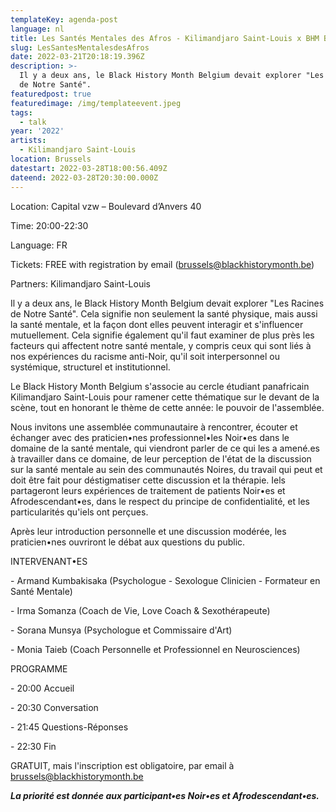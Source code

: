 ```yaml
---
templateKey: agenda-post
language: nl
title: Les Santés Mentales des Afros - Kilimandjaro Saint-Louis x BHM Belgium
slug: LesSantesMentalesdesAfros
date: 2022-03-21T20:18:19.396Z
description: >-
  Il y a deux ans, le Black History Month Belgium devait explorer "Les Racines
  de Notre Santé".
featuredpost: true
featuredimage: /img/templateevent.jpeg
tags:
  - talk
year: '2022'
artists:
  - Kilimandjaro Saint-Louis
location: Brussels
datestart: 2022-03-28T18:00:56.409Z
dateend: 2022-03-28T20:30:00.000Z
---
```

Location:  Capital vzw – Boulevard d’Anvers 40

Time: 20:00-22:30

Language: FR

Tickets: FREE with registration by email (brussels@blackhistorymonth.be)

Partners: Kilimandjaro Saint-Louis

Il y a deux ans, le Black History Month Belgium devait explorer "Les Racines de Notre Santé". Cela signifie non seulement la santé physique, mais aussi la santé mentale, et la façon dont elles peuvent interagir et s'influencer mutuellement. Cela signifie également qu'il faut examiner de plus près les facteurs qui affectent notre santé mentale, y compris ceux qui sont liés à nos expériences du racisme anti-Noir, qu'il soit interpersonnel ou systémique, structurel et institutionnel.

Le Black History Month Belgium s'associe au cercle étudiant panafricain Kilimandjaro Saint-Louis pour ramener cette thématique sur le devant de la scène, tout en honorant le thème de cette année: le pouvoir de l'assemblée.

Nous invitons une assemblée communautaire à rencontrer, écouter et échanger avec des praticien•nes professionnel•les Noir•es dans le domaine de la santé mentale, qui viendront parler de ce qui les a amené.es à travailler dans ce domaine, de leur perception de l'état de la discussion sur la santé mentale au sein des communautés Noires, du travail qui peut et doit être fait pour déstigmatiser cette discussion et la thérapie. Iels partageront leurs expériences de traitement de patients Noir•es et Afrodescendant•es, dans le respect du principe de confidentialité, et les particularités qu'iels ont perçues.

Après leur introduction personnelle et une discussion modérée, les praticien•nes ouvriront le débat aux questions du public.

INTERVENANT•ES

\- Armand Kumbakisaka (Psychologue - Sexologue Clinicien - Formateur en Santé Mentale)

\- Irma Somanza (Coach de Vie, Love Coach & Sexothérapeute)

\- Sorana Munsya (Psychologue et Commissaire d'Art)

\- Monia Taieb (Coach Personnelle et Professionnel en Neurosciences)

PROGRAMME

\- 20:00 Accueil

\- 20:30 Conversation

\- 21:45 Questions-Réponses

\- 22:30 Fin

GRATUIT, mais l'inscription est obligatoire, par email à brussels@blackhistorymonth.be

_**La priorité est donnée aux participant•es Noir•es et Afrodescendant•es.**_
